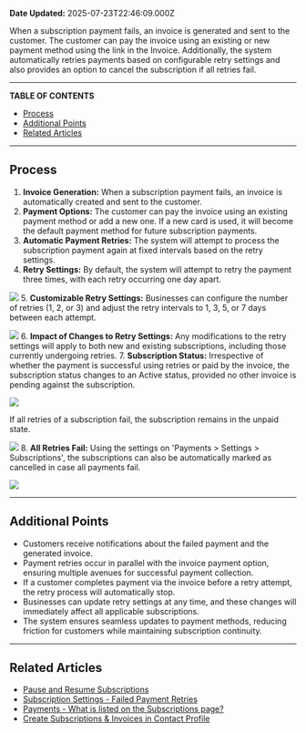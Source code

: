**Date Updated:** 2025-07-23T22:46:09.000Z

When a subscription payment fails, an invoice is generated and sent to the customer. The customer can pay the invoice using an existing or new payment method using the link in the Invoice. Additionally, the system automatically retries payments based on configurable retry settings and also provides an option to cancel the subscription if all retries fail.

---

**TABLE OF CONTENTS**

* [Process](#Process)
* [Additional Points](#Additional-Points)
* [Related Articles](#Related-Articles)

---

## **Process**

  
1. **Invoice Generation:** When a subscription payment fails, an invoice is automatically created and sent to the customer.
2. **Payment Options:** The customer can pay the invoice using an existing payment method or add a new one. If a new card is used, it will become the default payment method for future subscription payments.
3. **Automatic Payment Retries:** The system will attempt to process the subscription payment again at fixed intervals based on the retry settings.
4. **Retry Settings:** By default, the system will attempt to retry the payment three times, with each retry occurring one day apart.  
    
![](https://s3.amazonaws.com/cdn.freshdesk.com/data/helpdesk/attachments/production/155050328252/original/iy9OggNgYeejUe57XZHL6haL9l583V6n-w.png?1753289535)
5. **Customizable Retry Settings:** Businesses can configure the number of retries (1, 2, or 3) and adjust the retry intervals to 1, 3, 5, or 7 days between each attempt.  
    
![](https://s3.amazonaws.com/cdn.freshdesk.com/data/helpdesk/attachments/production/155050328308/original/TdtIopuILG1fkjVoQS8jBpfk9_Qp6THpTQ.png?1753289619)
6. **Impact of Changes to Retry Settings:** Any modifications to the retry settings will apply to both new and existing subscriptions, including those currently undergoing retries.
7. **Subscription Status:** Irrespective of whether the payment is successful using retries or paid by the invoice, the subscription status changes to an Active status, provided no other invoice is pending against the subscription.  
    
![](https://s3.amazonaws.com/cdn.freshdesk.com/data/helpdesk/attachments/production/155050328678/original/3gjTdwgoukcjUINpCghL5POK8MvLTBYNCw.png?1753290116)  
    
    
If all retries of a subscription fail, the subscription remains in the unpaid state.  
    
![](https://s3.amazonaws.com/cdn.freshdesk.com/data/helpdesk/attachments/production/155050328896/original/aQgD_mI6GHDDAtNXHRDbIn7mTa90VDqMjg.png?1753290450)
8. **All Retries Fail:** Using the settings on 'Payments > Settings > Subscriptions', the subscriptions can also be automatically marked as cancelled in case all payments fail.  
    
![](https://s3.amazonaws.com/cdn.freshdesk.com/data/helpdesk/attachments/production/155050328366/original/Bt3EP0IZPgv8HEbBQglUVy4Isb5iDmhBIA.png?1753289725)

---

## **Additional Points**

  
* Customers receive notifications about the failed payment and the generated invoice.
* Payment retries occur in parallel with the invoice payment option, ensuring multiple avenues for successful payment collection.
* If a customer completes payment via the invoice before a retry attempt, the retry process will automatically stop.
* Businesses can update retry settings at any time, and these changes will immediately affect all applicable subscriptions.
* The system ensures seamless updates to payment methods, reducing friction for customers while maintaining subscription continuity.

---

## **Related Articles**

  
* [Pause and Resume Subscriptions](https://help.gohighlevel.com/en/support/solutions/articles/155000004138)
* [Subscription Settings - Failed Payment Retries](https://help.gohighlevel.com/en/support/solutions/articles/155000004691)
* [Payments - What is listed on the Subscriptions page?](https://help.gohighlevel.com/en/support/solutions/articles/48001225935)
* [Create Subscriptions & Invoices in Contact Profile](https://help.gohighlevel.com/en/support/solutions/articles/155000004163)